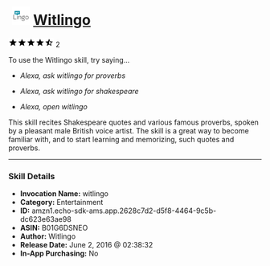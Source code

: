 # &nbsp;<img src="skill_icon" alt="Witlingo icon" width="36"> [Witlingo](http://alexa.amazon.com/#skills/amzn1.echo-sdk-ams.app.2628c7d2-d5f8-4464-9c5b-dc623e63ae98)
![4.5 stars](../../images/ic_star_black_18dp_1x.png)![4.5 stars](../../images/ic_star_black_18dp_1x.png)![4.5 stars](../../images/ic_star_black_18dp_1x.png)![4.5 stars](../../images/ic_star_black_18dp_1x.png)![4.5 stars](../../images/ic_star_half_black_18dp_1x.png) 2

To use the Witlingo skill, try saying...

* *Alexa, ask witlingo for proverbs*

* *Alexa, ask witlingo for shakespeare*

* *Alexa, open witlingo*

This skill recites Shakespeare quotes and various famous proverbs, spoken by a pleasant male British voice artist.   The skill is a great way to become familiar with, and to start learning and memorizing, such quotes and proverbs.

***

### Skill Details

* **Invocation Name:** witlingo
* **Category:** Entertainment
* **ID:** amzn1.echo-sdk-ams.app.2628c7d2-d5f8-4464-9c5b-dc623e63ae98
* **ASIN:** B01G6DSNEO
* **Author:** Witlingo
* **Release Date:** June 2, 2016 @ 02:38:32
* **In-App Purchasing:** No
